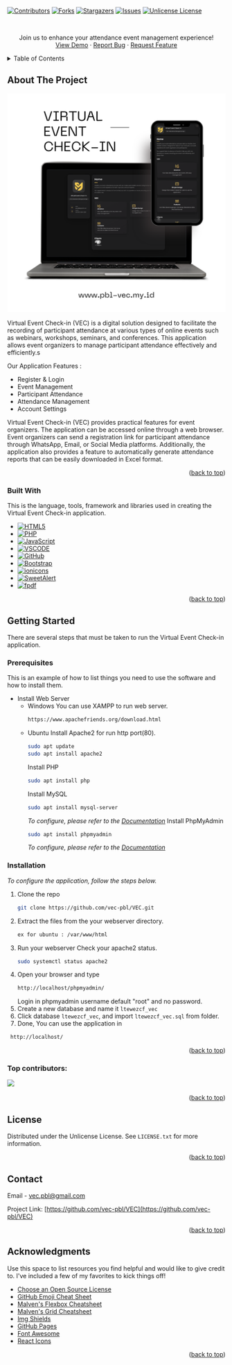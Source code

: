 <!-- Improved compatibility of back to top link: See: https://github.com/othneildrew/Best-README-Template/pull/73 -->

<a id="readme-top"></a>

<!--
*** Thanks for checking out the Best-README-Template. If you have a suggestion
*** that would make this better, please fork the repo and create a pull request
*** or simply open an issue with the tag "enhancement".
*** Don't forget to give the project a star!
*** Thanks again! Now go create something AMAZING! :D
-->

<!-- PROJECT SHIELDS -->
<!--
*** I'm using markdown "reference style" links for readability.
*** Reference links are enclosed in brackets [ ] instead of parentheses ( ).
*** See the bottom of this document for the declaration of the reference variables
*** for contributors-url, forks-url, etc. This is an optional, concise syntax you may use.
*** https://www.markdownguide.org/basic-syntax/#reference-style-links
-->

[![Contributors][contributors-shield]][contributors-url]
[![Forks][forks-shield]][forks-url]
[![Stargazers][stars-shield]][stars-url]
[![Issues][issues-shield]][issues-url]
[![Unlicense License][license-shield]][license-url]

<!-- PROJECT LOGO -->
<br />
<div align="center">
  <p align="center">
    Join us to enhance your attendance event management experience!
    <br />
    <a href="#">View Demo</a>
    ·
    <a href="mailto:vec.pbl@gmail.com">Report Bug</a>
    ·
    <a href="mailto:vec.pbl@gmail.com">Request Feature</a>
  </p>
</div>

<!-- TABLE OF CONTENTS -->
<details>
  <summary>Table of Contents</summary>
  <ol>
    <li>
      <a href="#about-the-project">About The Project</a>
      <ul>
        <li><a href="#built-with">Built With</a></li>
      </ul>
    </li>
    <li>
      <a href="#getting-started">Getting Started</a>
      <ul>
        <li><a href="#prerequisites">Prerequisites</a></li>
        <li><a href="#installation">Installation</a></li>
      </ul>
    </li>
    <li><a href="#usage">Usage</a></li>
    <li><a href="#roadmap">Roadmap</a></li>
    <li><a href="#contributing">Contributing</a></li>
    <li><a href="#license">License</a></li>
    <li><a href="#contact">Contact</a></li>
    <li><a href="#acknowledgments">Acknowledgments</a></li>
  </ol>
</details>

<!-- ABOUT THE PROJECT -->

## About The Project

[![Product Name Screen Shot][product-screenshot]](https://pbl-vec.my.id)

Virtual Event Check-in (VEC) is a digital solution designed to facilitate the recording of participant attendance at various types of online events such as webinars, workshops, seminars, and conferences. This application allows event organizers to manage participant attendance effectively and efficiently.s

Our Application Features :

- Register & Login
- Event Management
- Participant Attendance
- Attendance Management
- Account Settings

Virtual Event Check-in (VEC) provides practical features for event organizers. The application can be accessed online through a web browser. Event organizers can send a registration link for participant attendance through WhatsApp, Email, or Social Media platforms. Additionally, the application also provides a feature to automatically generate attendance reports that can be easily downloaded in Excel format.

<p align="right">(<a href="#readme-top">back to top</a>)</p>

### Built With

This is the language, tools, framework and libraries used in creating the Virtual Event Check-in application.

- [![HTML5][HTML5-shield]][HTML5-url]
- [![PHP][PHP-shield]][PHP-url]
- [![JavaScript][JavaScript-shield]][JavaScript-url]
- [![VSCODE][VSCODE.com]][VSCODE.url]
- [![GitHub][GitHub-shield]][GitHub-url]
- [![Bootstrap][Bootstrap.com]][Bootstrap-url]
- [![ionicons][ionicon-shield]][ionicon-url]
- [![SweetAlert][sweetalert-shield]][sweetalert-url]
- [![fpdf][fpdf-shield]][fpdf-url]

<p align="right">(<a href="#readme-top">back to top</a>)</p>

<!-- GETTING STARTED -->

## Getting Started

There are several steps that must be taken to run the Virtual Event Check-in application.

### Prerequisites

This is an example of how to list things you need to use the software and how to install them.

- Install Web Server
  - Windows
    You can use XAMPP to run web server.
    ```sh
    https://www.apachefriends.org/download.html
    ```
  - Ubuntu
    Install Apache2 for run http port(80).
    ```sh
    sudo apt update
    sudo apt install apache2
    ```
    Install PHP
    ```sh
    sudo apt install php
    ```
    Install MySQL
    ```sh
    sudo apt install mysql-server
    ```
    _To configure, please refer to the [Documentation](https://ubuntu.com/server/docs/install-and-configure-a-mysql-server)_
    Install PhpMyAdmin
    ```sh
    sudo apt install phpmyadmin
    ```
    _To configure, please refer to the [Documentation](https://ubuntu.com/server/docs/how-to-install-and-configure-phpmyadmin)_

### Installation

_To configure the application, follow the steps below._

1. Clone the repo
   ```sh
   git clone https://github.com/vec-pbl/VEC.git
   ```
2. Extract the files from the your webserver directory.
   ```sh
   ex for ubuntu : /var/www/html
   ```
3. Run your webserver
   Check your apache2 status.
   ```sh
   sudo systemctl status apache2
   ```
4. Open your browser and type
   ```sh
   http://localhost/phpmyadmin/
   ```
   Login in phpmyadmin username default "root" and no password.
5. Create a new database and name it `ltewezcf_vec`
6. Click database `ltewezcf_vec`, and import `ltewezcf_vec.sql` from folder.
7. Done, You can use the application in
  ```sh
   http://localhost/
   ```

<p align="right">(<a href="#readme-top">back to top</a>)</p>

<!-- CONTRIBUTING -->

### Top contributors:

<a href="https://github.com/vec-pbl/VEC/graphs/contributors">
  <img src="https://contrib.rocks/image?repo=vec-pbl/VEC" />
</a>

<p align="right">(<a href="#readme-top">back to top</a>)</p>

<!-- LICENSE -->

## License

Distributed under the Unlicense License. See `LICENSE.txt` for more information.

<p align="right">(<a href="#readme-top">back to top</a>)</p>

<!-- CONTACT -->

## Contact

Email - vec.pbl@gmail.com

Project Link: [https://github.com/vec-pbl/VEC](https://github.com/vec-pbl/VEC)

<p align="right">(<a href="#readme-top">back to top</a>)</p>

<!-- ACKNOWLEDGMENTS -->

## Acknowledgments

Use this space to list resources you find helpful and would like to give credit to. I've included a few of my favorites to kick things off!

- [Choose an Open Source License](https://choosealicense.com)
- [GitHub Emoji Cheat Sheet](https://www.webpagefx.com/tools/emoji-cheat-sheet)
- [Malven's Flexbox Cheatsheet](https://flexbox.malven.co/)
- [Malven's Grid Cheatsheet](https://grid.malven.co/)
- [Img Shields](https://shields.io)
- [GitHub Pages](https://pages.github.com)
- [Font Awesome](https://fontawesome.com)
- [React Icons](https://react-icons.github.io/react-icons/search)

<p align="right">(<a href="#readme-top">back to top</a>)</p>

<!-- MARKDOWN LINKS & IMAGES -->
<!-- https://www.markdownguide.org/basic-syntax/#reference-style-links -->

[contributors-shield]: https://img.shields.io/github/contributors/vec-pbl/VEC.svg?style=for-the-badge
[contributors-url]: https://github.com/vec-pbl/VEC/graphs/contributors
[forks-shield]: https://img.shields.io/github/forks/vec-pbl/VEC.svg?style=for-the-badge
[forks-url]: https://github.com/vec-pbl/VEC/network/members
[stars-shield]: https://img.shields.io/github/stars/vec-pbl/VEC.svg?style=for-the-badge
[stars-url]: https://github.com/vec-pbl/VEC/stargazers
[issues-shield]: https://img.shields.io/github/issues/vec-pbl/VEC.svg?style=for-the-badge
[issues-url]: https://github.com/vec-pbl/VEC/issues
[license-shield]: https://img.shields.io/github/license/vec-pbl/VEC.svg?style=for-the-badge
[license-url]: https://pbl-vec.my.id/LICENSE
[linkedin-shield]: https://img.shields.io/badge/-LinkedIn-black.svg?style=for-the-badge&logo=linkedin&colorB=555
[linkedin-url]: https://linkedin.com/in/othneildrew
[product-screenshot]: assets/img/readme.png
[Bootstrap.com]: https://img.shields.io/badge/Bootstrap-563D7C?style=for-the-badge&logo=bootstrap&logoColor=white
[Bootstrap-url]: https://getbootstrap.com
[VSCODE.com]: https://img.shields.io/badge/VSCode-0078D4?style=for-the-badge&logo=visual%20studio%20code&logoColor=white
[VSCODE.url]: https://code.visualstudio.com/
[JavaScript-shield]: https://img.shields.io/badge/JavaScript-323330?style=for-the-badge&logo=javascript&logoColor=F7DF1E
[JavaScript-url]: https://www.javascript.com/
[PHP-shield]: https://img.shields.io/badge/PHP-777BB4?style=for-the-badge&logo=php&logoColor=white
[PHP-url]: https://www.php.net/
[GitHub-shield]: https://img.shields.io/badge/GitHub-100000?style=for-the-badge&logo=github&logoColor=white
[GitHub-url]: https://github.com/
[HTML5-shield]: https://img.shields.io/badge/HTML5-E34F26?style=for-the-badge&logo=html5&logoColor=white
[HTML5-url]: https://www.google.com/search?q=html&sca_esv=35aa2c76c27153e3&sxsrf=ADLYWIJHY-u2SSY7sARXtFKmLnKxgk88nw%3A1734520066865&ei=Aq1iZ6K7NO_CjuMPmoK4mAk&ved=0ahUKEwiixMPjlrGKAxVvoWMGHRoBDpMQ4dUDCBA&uact=5&oq=html&gs_lp=Egxnd3Mtd2l6LXNlcnAiBGh0bWwyChAjGIAEGCcYigUyCBAAGIAEGLEDMggQABiABBixAzILEAAYgAQYsQMYgwEyBRAAGIAEMgoQABiABBhDGIoFMgoQABiABBhDGIoFMgoQABiABBhDGIoFMgUQABiABDIFEAAYgARI8wRQuQJYuQJwAXgBkAEAmAFeoAFeqgEBMbgBA8gBAPgBAZgCAqACZ8ICChAAGLADGNYEGEfCAg0QABiABBiwAxhDGIoFmAMAiAYBkAYKkgcBMqAHtgU&sclient=gws-wiz-serp
[ionicon-shield]: https://img.shields.io/badge/Ionicons-3880FF?style=for-the-badge&logo=ionic&logoColor=white
[ionicon-url]: https://ionic.io/ionicons
[sweetalert-shield]: https://img.shields.io/badge/SweetAlert2-3880FF?style=for-the-badge
[sweetalert-url]: https://sweetalert2.github.io/
[fpdf-shield]: https://img.shields.io/badge/FPDF-3880FF?style=for-the-badge
[fpdf-url]: https://www.fpdf.org/
